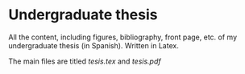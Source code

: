 # Undergraduate thesis
All the content, including figures, bibliography, front page, etc. of my undergraduate thesis (in Spanish). Written in Latex.

The main files are titled _tesis.tex_ and _tesis.pdf_
